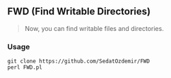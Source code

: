 ## FWD (Find Writable Directories)
>Now, you can find writable files and directories.

### Usage

```
git clone https://github.com/SedatOzdemir/FWD
perl FWD.pl

```
